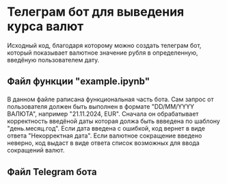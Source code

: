 <h1>Телеграм бот для выведения курса валют</h1>
<p>Исходный код, благодаря которому можно создать телеграм бот, который показывает валютное значение рубля в определенную, введёную пользователем дату.  </p>
<p><h2>Файл функции "example.ipynb"</p></h2>
<p>В данном файле раписана функциональная часть бота. Сам запрос от пользователя должен быть выполнен в формате "DD/MM/YYYY ВАЛЮТА", например "21.11.2024, EUR". Сначала он обрабатывает корректность введёной даты которая должа быть ввведена по шаблону "день.месяц.год". Если дата введена с ошибкой, код вернет в виде ответа "Некорректная дата". Если валютное сокращение введено неверно, код выдаст в виде ответа список возможных для ввода сокращений валют.  </p>
<h2><p> Файл Telegram бота </p></h2>
